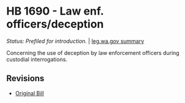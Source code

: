 # HB 1690 - Law enf. officers/deception
*Status: Prefiled for introduction.* | [leg.wa.gov summary](https://app.leg.wa.gov/billsummary?BillNumber=1690&Year=2021)

Concerning the use of deception by law enforcement officers during custodial interrogations.

## Revisions
* [Original Bill](1/)